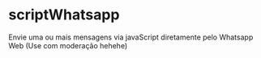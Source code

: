 # scriptWhatsapp
Envie uma ou mais mensagens via javaScript diretamente pelo Whatsapp Web (Use com moderação hehehe)
